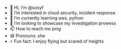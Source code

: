 - 👋 Hi, I’m @sosyf
- 👀 I’m interested in cloud security, incident response
- 🌱 I’m currently learning aws, python
- 💞️ I’m looking to showcase my investigation prowess
- 📫 How to reach me ping
- 😄 Pronouns: she
- ⚡ Fun fact: I enjoy flying but scared of heights

<!---
sosyf/sosyf is a ✨ special ✨ repository because its `README.md` (this file) appears on your GitHub profile.
You can click the Preview link to take a look at your changes.
--->
